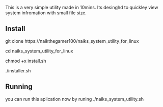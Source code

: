 This is a very simple utility made in 10mins. Its desinghd to quickley view system infromation with small file size.


Install
--------
git clone https://naikthegamer100/naiks_system_utility_for_linux

cd naiks_system_utility_for_linux

chmod +x install.sh

./installer.sh

Running
-------

you can run this aplication now by runing
./naiks_system_utility.sh
